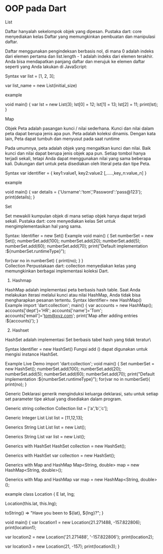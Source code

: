  # OOP pada Dart #

List

Daftar hanyalah sekelompok objek yang dipesan. Pustaka dart: core menyediakan kelas Daftar yang memungkinkan pembuatan dan manipulasi daftar.

Daftar menggunakan pengindeksan berbasis nol, di mana 0 adalah indeks dari elemen pertama dan list.length - 1 adalah indeks dari elemen terakhir. Anda bisa mendapatkan panjang daftar dan merujuk ke elemen daftar seperti yang Anda lakukan di JavaScript:

Syntax
var list = [1, 2, 3];

var list_name = new List(initial_size)

example

void main() { 
   var lst = new List(3); 
   lst[0] = 12; 
   lst[1] = 13; 
   lst[2] = 11; 
   print(lst); 
}


Map

Objek Peta adalah pasangan kunci / nilai sederhana. Kunci dan nilai dalam peta dapat berupa jenis apa pun. Peta adalah koleksi dinamis. Dengan kata lain, Peta dapat tumbuh dan menyusut pada saat runtime

Pada umumnya, peta adalah objek yang mengaitkan kunci dan nilai. Baik kunci dan nilai dapat berupa jenis objek apa pun. Setiap tombol hanya terjadi sekali, tetapi Anda dapat menggunakan nilai yang sama beberapa kali. Dukungan dart untuk peta disediakan oleh literal peta dan tipe Peta.

Syntax
var identifier = { key1:value1, key2:value2 [,…..,key_n:value_n] }

example

void main() { 
   var details = {'Usrname':'tom','Password':'pass@123'}; 
   print(details); 
}


Set

Set mewakili kumpulan objek di mana setiap objek hanya dapat terjadi sekali. Pustaka dart: core menyediakan kelas Set untuk mengimplementasikan hal yang sama.

Syntax:
Identifier = new Set()
Example
void main() { 
   Set numberSet = new  Set(); 
   numberSet.add(100); 
   numberSet.add(20); 
   numberSet.add(5); 
   numberSet.add(60); 
   numberSet.add(70);
   print("Default implementation :${numberSet.runtimeType}");  
   
   for(var no in numberSet) { 
      print(no); 
   } 
}    
Collection
Perpustakaan dart: collection menyediakan kelas yang memungkinkan berbagai implementasi koleksi Dart. 

1.	Hashmap

HashMap adalah implementasi peta berbasis hash table. Saat Anda melakukan iterasi melalui kunci atau nilai HashMap, Anda tidak bisa mengharapkan pesanan tertentu. 
Syntax
Identifier= new HashMap()
Example
import 'dart:collection'; 
main() { 
   var accounts = new HashMap(); 
   accounts['dept']='HR'; 
   accounts['name']='Tom'; 
   accounts['email']='tom@xyz.com'; 
   print('Map after adding  entries :${accounts}'); 
}


2.	Hashset

HashSet adalah implementasi Set berbasis tabel hash yang tidak teratur\

Syntax
Identifier = new HashSet() 
Fungsi add () dapat digunakan untuk mengisi instance HashSet.

Example
Live Demo
import 'dart:collection'; 
void main() { 
   Set numberSet = new  HashSet(); 
   numberSet.add(100); 
   numberSet.add(20); 
   numberSet.add(5); 
   numberSet.add(60); 
   numberSet.add(70); 
   print("Default implementation :${numberSet.runtimeType}"); 
   for(var no in numberSet){ 
      print(no); 
   }


Generic 
Deklarasi generik menginduksi keluarga deklarasi, satu untuk setiap set parameter tipe aktual yang disediakan dalam program.


Generic string collection
Collection<String> list = ['a','b','c'];

Generic Integer List
List<int> list = [11,12,13];

Generics String List
List<String> list = new List<String>();

Generics String List
var list = new List<String>();

Generics with HashSet
HashSet<String> collection = new HashSet<String>();

Generics with HashSet
var collection = new HashSet<String>();

Generics with Map and HashMap
Map<String, double> map = new HashMap<String, double>();

Generics with Map and HashMap
var map = new HashMap<String, double>();


example
class Location<E> {
  E lat, lng;
  
  Location(this.lat, this.lng);
  
  toString() => "Have you been to ${lat}, ${lng}?";
}

void main() {
  var location1 = new Location<double>(21.271488, -157.822806);
  print(location1);
  
  var location2 = new Location<String>('21.271488', '-157.822806');
  print(location2);
  
  var location3 = new Location<int>(21, -157);
  print(location3);
}

